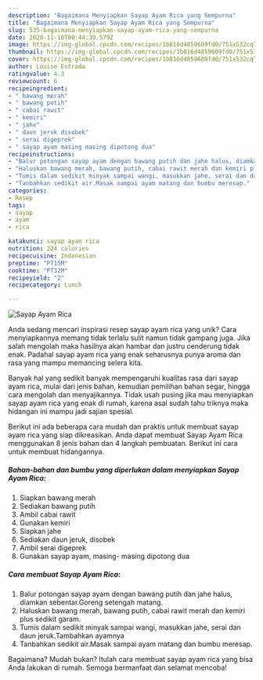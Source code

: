 ```yaml
---
description: "Bagaimana Menyiapkan Sayap Ayam Rica yang Sempurna"
title: "Bagaimana Menyiapkan Sayap Ayam Rica yang Sempurna"
slug: 535-bagaimana-menyiapkan-sayap-ayam-rica-yang-sempurna
date: 2020-11-10T00:44:39.579Z
image: https://img-global.cpcdn.com/recipes/1b816d4859609fd0/751x532cq70/sayap-ayam-rica-foto-resep-utama.jpg
thumbnail: https://img-global.cpcdn.com/recipes/1b816d4859609fd0/751x532cq70/sayap-ayam-rica-foto-resep-utama.jpg
cover: https://img-global.cpcdn.com/recipes/1b816d4859609fd0/751x532cq70/sayap-ayam-rica-foto-resep-utama.jpg
author: Louise Estrada
ratingvalue: 4.3
reviewcount: 6
recipeingredient:
- " bawang merah"
- " bawang putih"
- " cabai rawit"
- " kemiri"
- " jahe"
- " daun jeruk disobek"
- " serai digeprek"
- " sayap ayam masing masing dipotong dua"
recipeinstructions:
- "Balur potongan sayap ayam dengan bawang putih dan jahe halus, diamkan sebentar.Goreng setengah matang."
- "Haluskan bawang merah, bawang putih, cabai rawit merah dan kemiri plus sedikit garam."
- "Tumis dalam sedikit minyak sampai wangi, masukkan jahe, serai dan daun jeruk.Tambahkan ayamnya"
- "Tanbahkan sedikit air.Masak sampai ayam matang dan bumbu meresap."
categories:
- Resep
tags:
- sayap
- ayam
- rica

katakunci: sayap ayam rica 
nutrition: 224 calories
recipecuisine: Indonesian
preptime: "PT15M"
cooktime: "PT32M"
recipeyield: "2"
recipecategory: Lunch

---
```



![Sayap Ayam Rica](https://img-global.cpcdn.com/recipes/1b816d4859609fd0/751x532cq70/sayap-ayam-rica-foto-resep-utama.jpg)

Anda sedang mencari inspirasi resep sayap ayam rica yang unik? Cara menyiapkannya memang tidak terlalu sulit namun tidak gampang juga. Jika salah mengolah maka hasilnya akan hambar dan justru cenderung tidak enak. Padahal sayap ayam rica yang enak seharusnya punya aroma dan rasa yang mampu memancing selera kita.

Banyak hal yang sedikit banyak mempengaruhi kualitas rasa dari sayap ayam rica, mulai dari jenis bahan, kemudian pemilihan bahan segar, hingga cara mengolah dan menyajikannya. Tidak usah pusing jika mau menyiapkan sayap ayam rica yang enak di rumah, karena asal sudah tahu triknya maka hidangan ini mampu jadi sajian spesial.




Berikut ini ada beberapa cara mudah dan praktis untuk membuat sayap ayam rica yang siap dikreasikan. Anda dapat membuat Sayap Ayam Rica menggunakan 8 jenis bahan dan 4 langkah pembuatan. Berikut ini cara untuk membuat hidangannya.

<!--inarticleads1-->

##### Bahan-bahan dan bumbu yang diperlukan dalam menyiapkan Sayap Ayam Rica:

1. Siapkan  bawang merah
1. Sediakan  bawang putih
1. Ambil  cabai rawit
1. Gunakan  kemiri
1. Siapkan  jahe
1. Sediakan  daun jeruk, disobek
1. Ambil  serai digeprek
1. Gunakan  sayap ayam, masing- masing dipotong dua




<!--inarticleads2-->

##### Cara membuat Sayap Ayam Rica:

1. Balur potongan sayap ayam dengan bawang putih dan jahe halus, diamkan sebentar.Goreng setengah matang.
1. Haluskan bawang merah, bawang putih, cabai rawit merah dan kemiri plus sedikit garam.
1. Tumis dalam sedikit minyak sampai wangi, masukkan jahe, serai dan daun jeruk.Tambahkan ayamnya
1. Tanbahkan sedikit air.Masak sampai ayam matang dan bumbu meresap.




Bagaimana? Mudah bukan? Itulah cara membuat sayap ayam rica yang bisa Anda lakukan di rumah. Semoga bermanfaat dan selamat mencoba!
